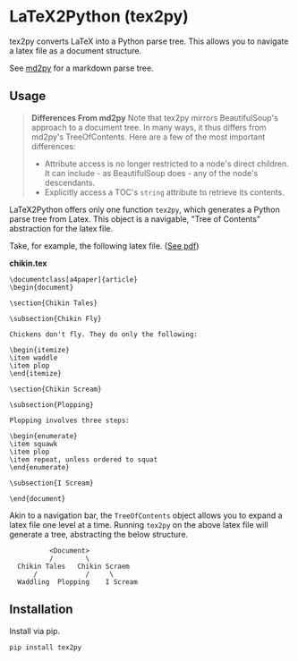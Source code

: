 # LaTeX2Python (tex2py)

tex2py converts LaTeX into a Python parse tree. This allows you to
navigate a latex file as a document structure.

See [md2py](https://github.com/alvinwan/md2py) for a markdown parse tree.

## Usage

> **Differences From md2py** Note that tex2py mirrors BeautifulSoup's approach
to a document tree. In many ways, it thus differs from md2py's TreeOfContents.
Here are a few of the most important differences:
>
> - Attribute access is no longer restricted to a node's direct children. It
can include - as BeautifulSoup does - any of the node's descendants.
> - Explicitly access a TOC's `string` attribute to retrieve its contents.

LaTeX2Python offers only one function `tex2py`, which generates a Python
parse tree from Latex. This object is a navigable, "Tree of Contents"
abstraction for the latex file.

Take, for example, the following latex file. ([See pdf](https://github.com/alvinwan/tex2py/blob/master/tests/samples/chikin.pdf))

**chikin.tex**

```
\documentclass[a4paper]{article}
\begin{document}

\section{Chikin Tales}

\subsection{Chikin Fly}

Chickens don't fly. They do only the following:

\begin{itemize}
\item waddle
\item plop
\end{itemize}

\section{Chikin Scream}

\subsection{Plopping}

Plopping involves three steps:

\begin{enumerate}
\item squawk
\item plop
\item repeat, unless ordered to squat
\end{enumerate}

\subsection{I Scream}

\end{document}
```

Akin to a navigation bar, the `TreeOfContents` object allows you to expand a
latex file one level at a time. Running `tex2py` on the above latex file
will generate a tree, abstracting the below structure.

```
          <Document>
          /        \
  Chikin Tales   Chikin Scraem
      /            /     \
  Waddling  Plopping    I Scream
```



## Installation

Install via pip.

```
pip install tex2py
```
